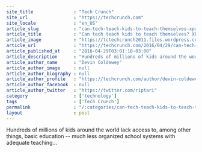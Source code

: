 ```yaml
---
site_title               : "Tech Crunch"
site_url                 : "https://techcrunch.com"
site_locale              : "en_US"
article_slug             : "can-tech-teach-kids-to-teach-themselves-xprize-google-and-the-un-team-up-to-find-out"
article_title            : "Can tech teach kids to teach themselves? XPRIZE, Google, and the UN team up to find out"
article_image            : "https://tctechcrunch2011.files.wordpress.com/2016/04/reading_feature.jpg?w=571&h=400&crop=1"
article_url              : "https://techcrunch.com/2016/04/29/can-tech-teach-kids-to-teach-themselves-xprize-google-and-the-un-team-up-to-find-out/"
article_published_at     : "2016-04-29T03:01:10-03:00"
article_description      : "Hundreds of millions of kids around the world lack access to, among other things, basic education -- much less organized school systems with adequate teaching..."
article_author_name      : "Devin Coldewey"
article_author_image     : null
article_author_biography : null
article_author_profile   : "https://techcrunch.com/author/devin-coldewey/"
article_author_facebook  : null
article_author_twitter   : "https://twitter.com/riptari"
category                 : ['technology']
tags                     : ['Tech Crunch']
permalink                : "/:categories/can-tech-teach-kids-to-teach-themselves-xprize-google-and-the-un-team-up-to-find-out/"
layout                   : post
---
```


Hundreds of millions of kids around the world lack access to, among other things, basic education -- much less organized school systems with adequate teaching...
